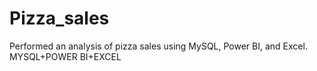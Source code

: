 # Pizza_sales
Performed an analysis of pizza sales using MySQL, Power BI, and Excel.
MYSQL+POWER BI+EXCEL
